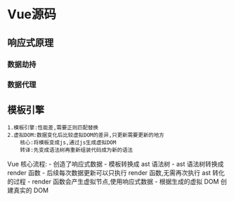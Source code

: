 # Vue源码

## 响应式原理

### 数据劫持
    

### 数据代理


## 模板引擎
    1.模板引擎:性能差,需要正则匹配替换
    2.虚拟DOM:数据变化后比较虚拟DOM的差异,只更新需要更新的地方
        核心:将模板变成js,通过js生成虚拟DOM
        转译:先变成语法树再重新组装代码成为新的语法

Vue 核心流程: 
    - 创造了响应式数据
    - 模板转换成 ast 语法树
    - ast 语法树转换成 render 函数
        - 后续每次数据更新可以只执行 render 函数,无需再次执行 ast 转化的过程
        - render 函数会产生虚拟节点,使用响应式数据
        - 根据生成的虚拟 DOM 创建真实的 DOM